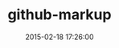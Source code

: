 ---
layout: post
title:  "github-markup"
repo:   "github/markup"
date:   2015-02-18 17:26:00
gemurl: https://github.com/github/markup
---